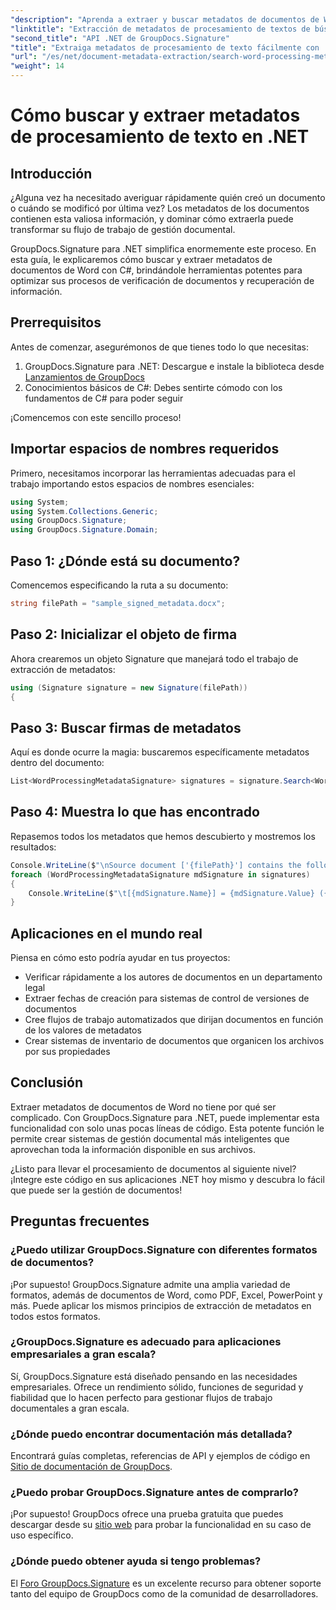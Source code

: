 ```yaml
---
"description": "Aprenda a extraer y buscar metadatos de documentos de Word en C# con GroupDocs.Signature. Simplifique la gestión de documentos con esta guía paso a paso."
"linktitle": "Extracción de metadatos de procesamiento de textos de búsqueda"
"second_title": "API .NET de GroupDocs.Signature"
"title": "Extraiga metadatos de procesamiento de texto fácilmente con .NET"
"url": "/es/net/document-metadata-extraction/search-word-processing-metadata-extraction/"
"weight": 14
---
```


# Cómo buscar y extraer metadatos de procesamiento de texto en .NET

## Introducción

¿Alguna vez ha necesitado averiguar rápidamente quién creó un documento o cuándo se modificó por última vez? Los metadatos de los documentos contienen esta valiosa información, y dominar cómo extraerla puede transformar su flujo de trabajo de gestión documental.

GroupDocs.Signature para .NET simplifica enormemente este proceso. En esta guía, le explicaremos cómo buscar y extraer metadatos de documentos de Word con C#, brindándole herramientas potentes para optimizar sus procesos de verificación de documentos y recuperación de información.

## Prerrequisitos

Antes de comenzar, asegurémonos de que tienes todo lo que necesitas:

1. GroupDocs.Signature para .NET: Descargue e instale la biblioteca desde [Lanzamientos de GroupDocs](https://releases.groupdocs.com/signature/net/)
2. Conocimientos básicos de C#: Debes sentirte cómodo con los fundamentos de C# para poder seguir

¡Comencemos con este sencillo proceso!

## Importar espacios de nombres requeridos

Primero, necesitamos incorporar las herramientas adecuadas para el trabajo importando estos espacios de nombres esenciales:

```csharp
using System;
using System.Collections.Generic;
using GroupDocs.Signature;
using GroupDocs.Signature.Domain;
```

## Paso 1: ¿Dónde está su documento?

Comencemos especificando la ruta a su documento:

```csharp
string filePath = "sample_signed_metadata.docx";
```

## Paso 2: Inicializar el objeto de firma

Ahora crearemos un objeto Signature que manejará todo el trabajo de extracción de metadatos:

```csharp
using (Signature signature = new Signature(filePath))
{
```

## Paso 3: Buscar firmas de metadatos

Aquí es donde ocurre la magia: buscaremos específicamente metadatos dentro del documento:

```csharp
List<WordProcessingMetadataSignature> signatures = signature.Search<WordProcessingMetadataSignature>(SignatureType.Metadata);
```

## Paso 4: Muestra lo que has encontrado

Repasemos todos los metadatos que hemos descubierto y mostremos los resultados:

```csharp
Console.WriteLine($"\nSource document ['{filePath}'] contains the following signatures:");
foreach (WordProcessingMetadataSignature mdSignature in signatures)
{
    Console.WriteLine($"\t[{mdSignature.Name}] = {mdSignature.Value} ({mdSignature.Type})");
}
```

## Aplicaciones en el mundo real

Piensa en cómo esto podría ayudar en tus proyectos:
- Verificar rápidamente a los autores de documentos en un departamento legal
- Extraer fechas de creación para sistemas de control de versiones de documentos
- Cree flujos de trabajo automatizados que dirijan documentos en función de los valores de metadatos
- Crear sistemas de inventario de documentos que organicen los archivos por sus propiedades

## Conclusión

Extraer metadatos de documentos de Word no tiene por qué ser complicado. Con GroupDocs.Signature para .NET, puede implementar esta funcionalidad con solo unas pocas líneas de código. Esta potente función le permite crear sistemas de gestión documental más inteligentes que aprovechan toda la información disponible en sus archivos.

¿Listo para llevar el procesamiento de documentos al siguiente nivel? ¡Integre este código en sus aplicaciones .NET hoy mismo y descubra lo fácil que puede ser la gestión de documentos!

## Preguntas frecuentes

### ¿Puedo utilizar GroupDocs.Signature con diferentes formatos de documentos?

¡Por supuesto! GroupDocs.Signature admite una amplia variedad de formatos, además de documentos de Word, como PDF, Excel, PowerPoint y más. Puede aplicar los mismos principios de extracción de metadatos en todos estos formatos.

### ¿GroupDocs.Signature es adecuado para aplicaciones empresariales a gran escala?

Sí, GroupDocs.Signature está diseñado pensando en las necesidades empresariales. Ofrece un rendimiento sólido, funciones de seguridad y fiabilidad que lo hacen perfecto para gestionar flujos de trabajo documentales a gran escala.

### ¿Dónde puedo encontrar documentación más detallada?

Encontrará guías completas, referencias de API y ejemplos de código en [Sitio de documentación de GroupDocs](https://tutorials.groupdocs.com/signature/net/).

### ¿Puedo probar GroupDocs.Signature antes de comprarlo?

¡Por supuesto! GroupDocs ofrece una prueba gratuita que puedes descargar desde su [sitio web](https://releases.groupdocs.com/) para probar la funcionalidad en su caso de uso específico.

### ¿Dónde puedo obtener ayuda si tengo problemas?

El [Foro GroupDocs.Signature](https://forum.groupdocs.com/c/signature/13) es un excelente recurso para obtener soporte tanto del equipo de GroupDocs como de la comunidad de desarrolladores.